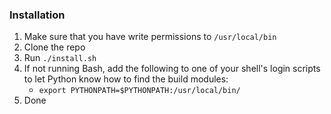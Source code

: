 ### Installation
1. Make sure that you have write permissions to `/usr/local/bin`
2. Clone the repo
3. Run `./install.sh`
4. If not running Bash, add the following to one of your shell's login scripts to let Python know how to find the build modules:
    - `export PYTHONPATH=$PYTHONPATH:/usr/local/bin/`
5. Done


